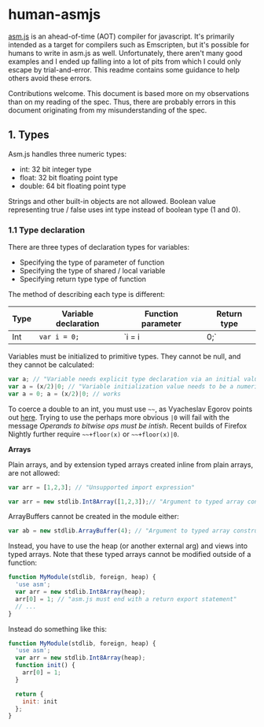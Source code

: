 human-asmjs
===========

[asm.js](http://asmjs.org/spec/latest/) is an ahead-of-time (AOT) compiler for javascript. It's primarily intended as a target for compilers such as Emscripten, but it's possible for humans to write in asm.js as well. Unfortunately, there aren't many good examples and I ended up falling into a lot of pits from which I could only escape by trial-and-error. This readme contains some guidance to help others avoid these errors.

Contributions welcome. This document is based more on my observations than on my reading of the spec. Thus, there are probably errors in this document originating from my misunderstanding of the spec.


## 1. Types

Asm.js handles three numeric types:

- int: 32 bit integer type
- float: 32 bit floating point type
- double: 64 bit floating point type

Strings and other built-in objects are not allowed. Boolean value representing true / false uses int type instead of boolean type (1 and 0).

### 1.1 Type declaration

There are three types of declaration types for variables:

- Specifying the type of parameter of function
- Specifying the type of shared / local variable
- Specifying return type type of function

The method of describing each type is different:

| Type | Variable declaration | Function parameter | Return type |
| ---- | -------------------- | ------------------ | ----------- |
| Int  | `var i = 0;` | `i = i|0;` | `return i|0` |


Variables must be initialized to primitive types. They cannot be null, and they cannot be calculated:
```javascript
var a; // "Variable needs explicit type declaration via an initial value"
var a = (x/2)|0; // "Variable initialization value needs to be a numeric literal"
var a = 0; a = (x/2)|0; // works
```

To coerce a double to an int, you must use `~~`, as Vyacheslav Egorov points out [here](https://twitter.com/Zbjorn/status/336974148964343808). Trying to use the perhaps more obvious `|0` will fail with the message <i>Operands to bitwise ops must be intish</i>. Recent builds of Firefox Nightly further require `~~+floor(x)` or `~~+floor(x)|0`.

<b>Arrays</b>

Plain arrays, and by extension typed arrays created inline from plain arrays, are not allowed:

```javascript
var arr = [1,2,3]; // "Unsupported import expression"
```

```javascript
var arr = new stdlib.Int8Array([1,2,3]);// "Argument to typed array constructor must be ArrayBuffer name"
```

ArrayBuffers cannot be created in the module either:

```javascript
var ab = new stdlib.ArrayBuffer(4); // "Argument to typed array constructor must be ArrayBuffer name"
```

Instead, you have to use the heap (or another external arg) and views into typed arrays. Note that these typed arrays cannot be modified outside of a function:

```javascript
function MyModule(stdlib, foreign, heap) {
  'use asm';
  var arr = new stdlib.Int8Array(heap);
  arr[0] = 1; // "asm.js must end with a return export statement"
  // ...
}
```

Instead do something like this:

```javascript
function MyModule(stdlib, foreign, heap) {
  'use asm';
  var arr = new stdlib.Int8Array(heap);
  function init() {
    arr[0] = 1;
  }

  return {
    init: init
  };
}
```
